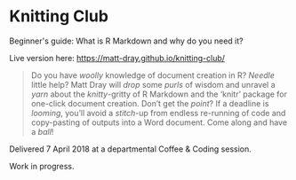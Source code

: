 # Knitting Club

Beginner's guide: What is R Markdown and why do you need it?

Live version here: https://matt-dray.github.io/knitting-club/

>Do you have *woolly* knowledge of document creation in R? *Needle* little help? Matt Dray will *drop* some *purls* of wisdom and unravel a *yarn* about the *knitty*-gritty of R Markdown and the ‘knitr’ package for one-click document creation. Don’t get the *point*? If a deadline is *looming*, you’ll avoid a *stitch*-up from endless re-running of code and copy-pasting of outputs into a Word document. Come along and have a *ball*!

Delivered 7 April 2018 at a departmental Coffee & Coding session.

Work in progress.
